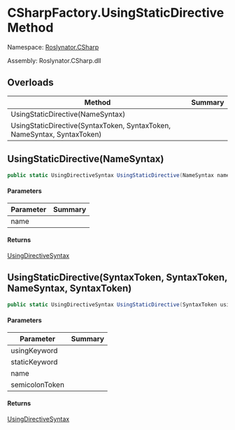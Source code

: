 # CSharpFactory\.UsingStaticDirective Method

Namespace: [Roslynator.CSharp](../../README.md)

Assembly: Roslynator\.CSharp\.dll

## Overloads

| Method | Summary |
| ------ | ------- |
| UsingStaticDirective\(NameSyntax\) | |
| UsingStaticDirective\(SyntaxToken, SyntaxToken, NameSyntax, SyntaxToken\) | |

## UsingStaticDirective\(NameSyntax\)

```csharp
public static UsingDirectiveSyntax UsingStaticDirective(NameSyntax name)
```

#### Parameters

| Parameter | Summary |
| --------- | ------- |
| name | |

#### Returns

[UsingDirectiveSyntax](https://docs.microsoft.com/en-us/dotnet/api/microsoft.codeanalysis.csharp.syntax.usingdirectivesyntax)


## UsingStaticDirective\(SyntaxToken, SyntaxToken, NameSyntax, SyntaxToken\)

```csharp
public static UsingDirectiveSyntax UsingStaticDirective(SyntaxToken usingKeyword, SyntaxToken staticKeyword, NameSyntax name, SyntaxToken semicolonToken)
```

#### Parameters

| Parameter | Summary |
| --------- | ------- |
| usingKeyword | |
| staticKeyword | |
| name | |
| semicolonToken | |

#### Returns

[UsingDirectiveSyntax](https://docs.microsoft.com/en-us/dotnet/api/microsoft.codeanalysis.csharp.syntax.usingdirectivesyntax)


